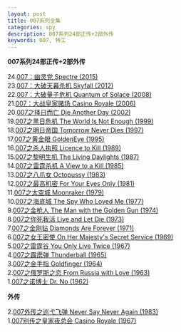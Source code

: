 ```yaml
---
layout: post
title: 007系列全集
categories: spy
description: 007系列24部正传+2部外传
keywords: 007, 特工
---
```



**007系列24部正传+2部外传**

24.[007：幽灵党 Spectre (2015)](https://movie.douban.com/subject/11620560/)<br>
23.[007：大破天幕杀机 Skyfall (2012)](https://movie.douban.com/subject/2363876/)<br>
22.[007：大破量子危机 Quantum of Solace (2008)](https://movie.douban.com/subject/1946882/)<br>
21.[007：大战皇家赌场 Casino Royale (2006)](https://movie.douban.com/subject/1418190/)<br>
20.[007之择日而亡 Die Another Day (2002)](https://movie.douban.com/subject/1303773/)<br>
19.[007之黑日危机 The World Is Not Enough (1999)](https://movie.douban.com/subject/1293174/)<br>
18.[007之明日帝国 Tomorrow Never Dies (1997)](https://movie.douban.com/subject/1299247/)<br>
17.[007之黄金眼 GoldenEye (1995)](https://movie.douban.com/subject/1292677/)<br>
16.[007之杀人执照 Licence to Kill (1989)](https://movie.douban.com/subject/1292754/)<br>
15.[007之黎明生机 The Living Daylights (1987)](https://movie.douban.com/subject/1292573/)<br>
14.[007之雷霆杀机 A View to a Kill (1985)](https://movie.douban.com/subject/1292845/)<br>
13.[007之八爪女 Octopussy (1983)](https://movie.douban.com/subject/1300324/)<br>
12.[007之最高机密 For Your Eyes Only (1981)](https://movie.douban.com/subject/1293540/)<br>
11.[007之太空城 Moonraker (1979)](https://movie.douban.com/subject/1294395/)<br>
10.[007之海底城 The Spy Who Loved Me (1977)](https://movie.douban.com/subject/1292938/)<br>
9.[007之金枪人 The Man with the Golden Gun (1974)](https://movie.douban.com/subject/1293605/)<br>
8.[007之你死我活 Live and Let Die (1973)](https://movie.douban.com/subject/1293438/)<br>
7.[007之金刚钻 Diamonds Are Forever (1971)](https://movie.douban.com/subject/1295560/)<br>
6.[007之女王密使 On Her Majesty's Secret Service (1969)](https://movie.douban.com/subject/1293345/)<br>
5.[007之雷霆谷 You Only Live Twice (1967)](https://movie.douban.com/subject/1297050/)<br>
4.[007之霹雳弹 Thunderball (1965)](https://movie.douban.com/subject/1292638/)<br>
3.[007之金手指 Goldfinger (1964)](https://movie.douban.com/subject/1293828/)<br>
2.[007之俄罗斯之恋 From Russia with Love (1963)](https://movie.douban.com/subject/1293446/)<br>
1.[007之诺博士 Dr. No (1962)](https://movie.douban.com/subject/1293072/)<br>

**外传**

2.[007外传之巡弋飞弹 Never Say Never Again (1983)](https://movie.douban.com/subject/1297063/)<br>
1.[007别传之皇家夜总会 Casino Royale (1967)](https://movie.douban.com/subject/1294814/)<br>




















